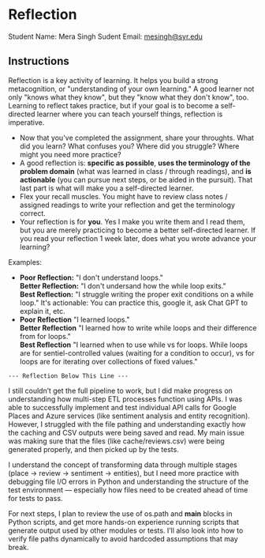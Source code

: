 # Reflection

Student Name:  Mera Singh
Sudent Email:  mesingh@syr.edu

## Instructions

Reflection is a key activity of learning. It helps you build a strong metacognition, or "understanding of your own learning." A good learner not only "knows what they know", but they "know what they don't know", too. Learning to reflect takes practice, but if your goal is to become a self-directed learner where you can teach yourself things, reflection is imperative.

- Now that you've completed the assignment, share your throughts. What did you learn? What confuses you? Where did you struggle? Where might you need more practice?
- A good reflection is: **specific as possible**,  **uses the terminology of the problem domain** (what was learned in class / through readings), and **is actionable** (you can pursue next steps, or be aided in the pursuit). That last part is what will make you a self-directed learner.
- Flex your recall muscles. You might have to review class notes / assigned readings to write your reflection and get the terminology correct.
- Your reflection is for **you**. Yes I make you write them and I read them, but you are merely practicing to become a better self-directed learner. If you read your reflection 1 week later, does what you wrote advance your learning?

Examples:

- **Poor Reflection:**  "I don't understand loops."   
**Better Reflection:** "I don't undersand how the while loop exits."   
**Best Reflection:** "I struggle writing the proper exit conditions on a while loop." It's actionable: You can practice this, google it, ask Chat GPT to explain it, etc. 
-  **Poor Reflection** "I learned loops."   
**Better Reflection** "I learned how to write while loops and their difference from for loops."   
**Best Reflection** "I learned when to use while vs for loops. While loops are for sentiel-controlled values (waiting for a condition to occur), vs for loops are for iterating over collections of fixed values."

`--- Reflection Below This Line ---`

I still couldn’t get the full pipeline to work, but I did make progress on understanding how multi-step ETL processes function using APIs. I was able to successfully implement and test individual API calls for Google Places and Azure services (like sentiment analysis and entity recognition). However, I struggled with the file pathing and understanding exactly how the caching and CSV outputs were being saved and read. My main issue was making sure that the files (like cache/reviews.csv) were being generated properly, and then picked up by the tests.

I understand the concept of transforming data through multiple stages (place → review → sentiment → entities), but I need more practice with debugging file I/O errors in Python and understanding the structure of the test environment — especially how files need to be created ahead of time for tests to pass.

For next steps, I plan to review the use of os.path and __main__ blocks in Python scripts, and get more hands-on experience running scripts that generate output used by other modules or tests. I’ll also look into how to verify file paths dynamically to avoid hardcoded assumptions that may break.

